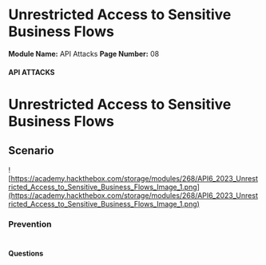 <!--
 // Platform: Academy
// URL: https://academy.hackthebox.com/module/268/section/3066
// Platform Version: V1
// Module ID: 268
// Module Name: API Attacks
// Module Difficulty: Medium
// Section ID: 3066
// Section Title: Unrestricted Access to Sensitive Business Flows
// Page Title: API Attacks
// Page Number: 08
-->

# Unrestricted Access to Sensitive Business Flows

**Module Name:** API Attacks **Page Number:** 08

#### API ATTACKS

# Unrestricted Access to Sensitive Business Flows

## Scenario

![https://academy.hackthebox.com/storage/modules/268/API6_2023_Unrestricted_Access_to_Sensitive_Business_Flows_Image_1.png](https://academy.hackthebox.com/storage/modules/268/API6_2023_Unrestricted_Access_to_Sensitive_Business_Flows_Image_1.png)

### Prevention

# 

# 

#### Questions

####